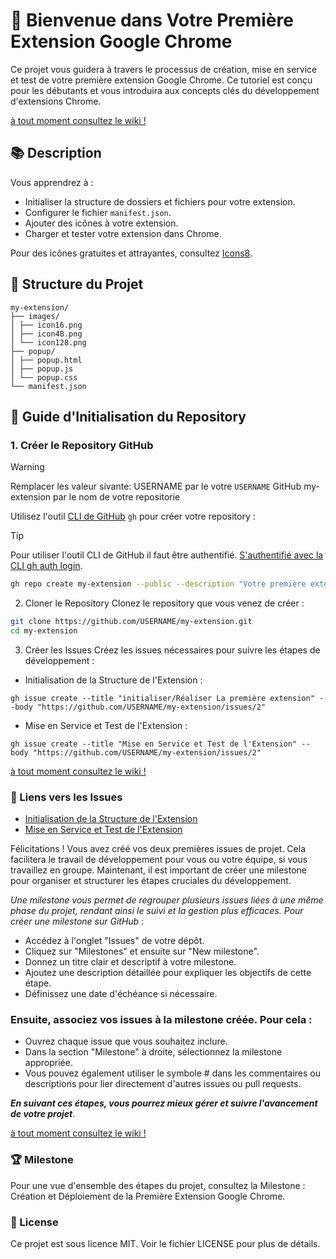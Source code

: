 # 🌟 Bienvenue dans Votre Première Extension Google Chrome

Ce projet vous guidera à travers le processus de création, mise en service et test de votre première extension Google Chrome. Ce tutoriel est conçu pour les débutants et vous introduira aux concepts clés du développement d'extensions Chrome.

[à tout moment consultez le wiki !](https://github.com/jean-ely-gendrau/googleExt-hello/wiki)

## 📚 Description

Vous apprendrez à :
- Initialiser la structure de dossiers et fichiers pour votre extension.
- Configurer le fichier `manifest.json`.
- Ajouter des icônes à votre extension.
- Charger et tester votre extension dans Chrome.

Pour des icônes gratuites et attrayantes, consultez [Icons8](https://icones8.fr/).

## 📂 Structure du Projet
```terminal
my-extension/
├── images/
│ ├── icon16.png
│ ├── icon48.png
│ └── icon128.png
├── popup/
│ ├── popup.html
│ ├── popup.js
│ └── popup.css
└── manifest.json
```

## 🚀 Guide d'Initialisation du Repository

### 1. Créer le Repository GitHub

>[!WARNING]
>Remplacer les valeur sivante:
>USERNAME par le votre `USERNAME` GitHub
>my-extension par le nom de votre repositorie

Utilisez l'outil [CLI de GitHub](https://cli.github.com/) `gh` pour créer votre repository :

>[!TIP]
>Pour utiliser l'outil CLI de GitHub il faut être authentifié.
>[S'authentifié avec la CLI gh auth login](https://cli.github.com/manual/gh_auth_login).

```sh
gh repo create my-extension --public --description "Votre première extension Google Chrome"
```

2. Cloner le Repository
Clonez le repository que vous venez de créer :
```sh
git clone https://github.com/USERNAME/my-extension.git
cd my-extension
```

3. Créer les Issues
Créez les issues nécessaires pour suivre les étapes de développement :

- Initialisation de la Structure de l'Extension :
```terminal
gh issue create --title "initialiser/Réaliser La première extension" --body "https://github.com/USERNAME/my-extension/issues/2"
```

- Mise en Service et Test de l'Extension :
```terminal
gh issue create --title "Mise en Service et Test de l'Extension" --body "https://github.com/USERNAME/my-extension/issues/2"
```
[à tout moment consultez le wiki !](https://github.com/jean-ely-gendrau/googleExt-hello/wiki)

### 🔗 Liens vers les Issues
- [Initialisation de la Structure de l'Extension](https://github.com/jean-ely-gendrau/googleExt-hello/issues/2)
- [Mise en Service et Test de l'Extension](https://github.com/jean-ely-gendrau/googleExt-hello/issues/1)

Félicitations ! Vous avez créé vos deux premières issues de projet. Cela facilitera le travail de développement pour vous ou votre équipe, si vous travaillez en groupe. Maintenant, il est important de créer une milestone pour organiser et structurer les étapes cruciales du développement.

_Une milestone vous permet de regrouper plusieurs issues liées à une même phase du projet, rendant ainsi le suivi et la gestion plus efficaces. Pour créer une milestone sur GitHub_ :

- Accédez à l'onglet "Issues" de votre dépôt.
- Cliquez sur "Milestones" et ensuite sur "New milestone".
- Donnez un titre clair et descriptif à votre milestone.
- Ajoutez une description détaillée pour expliquer les objectifs de cette étape.
- Définissez une date d'échéance si nécessaire.

### Ensuite, associez vos issues à la milestone créée. Pour cela :

- Ouvrez chaque issue que vous souhaitez inclure.
- Dans la section "Milestone" à droite, sélectionnez la milestone appropriée.
- Vous pouvez également utiliser le symbole # dans les commentaires ou descriptions pour lier directement d'autres issues ou pull requests.

**_En suivant ces étapes, vous pourrez mieux gérer et suivre l'avancement de votre projet_**.

[à tout moment consultez le wiki !](https://github.com/jean-ely-gendrau/googleExt-hello/wiki)

### 🏆 Milestone
Pour une vue d'ensemble des étapes du projet, consultez la Milestone : Création et Déploiement de la Première Extension Google Chrome.

### 📜 License
Ce projet est sous licence MIT. Voir le fichier LICENSE pour plus de détails.
